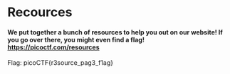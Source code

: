 # Recources
#### We put together a bunch of resources to help you out on our website! If you go over there, you might even find a flag! https://picoctf.com/resources

Flag: picoCTF{r3source_pag3_f1ag}
